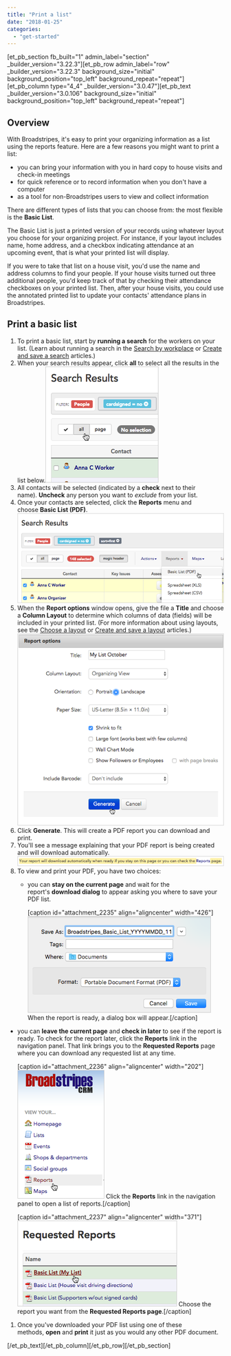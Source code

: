 ```yaml
---
title: "Print a list"
date: "2018-01-25"
categories: 
  - "get-started"
---
```


\[et\_pb\_section fb\_built="1" admin\_label="section" \_builder\_version="3.22.3"\]\[et\_pb\_row admin\_label="row" \_builder\_version="3.22.3" background\_size="initial" background\_position="top\_left" background\_repeat="repeat"\]\[et\_pb\_column type="4\_4" \_builder\_version="3.0.47"\]\[et\_pb\_text \_builder\_version="3.0.106" background\_size="initial" background\_position="top\_left" background\_repeat="repeat"\]

## Overview

With Broadstripes, it's easy to print your organizing information as a list using the reports feature. Here are a few reasons you might want to print a list:

- you can bring your information with you in hard copy to house visits and check-in meetings
- for quick reference or to record information when you don't have a computer
- as a tool for non-Broadstripes users to view and collect information

There are different types of lists that you can choose from: the most flexible is the **Basic List**.

The Basic List is just a printed version of your records using whatever layout you choose for your organizing project. For instance, if your layout includes name, home address, and a checkbox indicating attendance at an upcoming event, that is what your printed list will display.

If you were to take that list on a house visit, you'd use the name and address columns to find your people. If your house visits turned out three additional people, you'd keep track of that by checking their attendance checkboxes on your printed list. Then, after your house visits, you could use the annotated printed list to update your contacts' attendance plans in Broadstripes.

## Print a basic list

1. To print a basic list, start by **running a search** for the workers on your list. (Learn about running a search in the [Search by workplace](https://help.broadstripes.com/help-articles/using-broadstripes/search/search-by-workplace/) or [Create and save a search](https://help.broadstripes.com/help-articles/using-broadstripes/customize/create-and-save-a-search/) articles.)
2. When your search results appear, click **all** to select all the results in the list below.![ListPDFSelectAllButton](images/15f4fb2-ListPDFSelectAllButton.png)
3. All contacts will be selected (indicated by a **check** next to their name). **Uncheck** any person you want to _exclude_ from your list.
4. Once your contacts are selected, click the **Reports** menu and choose **Basic List (PDF)**.![ListPDFReportBasicPDF](images/941d3a5-ListPDFReportBasicPDF.png)
5. When the **Report options** window opens, give the file a **Title** and choose a **Column Layout** to determine which columns of data (fields) will be included in your printed list. (For more information about using layouts, see the [Choose a layout](https://help.broadstripes.com/help-articles/using-broadstripes/get-started/choose-a-layout/) or [Create and save a layout](https://help.broadstripes.com/help-articles/using-broadstripes/customize/save-a-layout/) articles.)![ListPdfBasicListOptions](images/af5fb67-ListPdfBasicListOptions.png)
6. Click **Generate**. This will create a PDF report you can download and print.
7. You'll see a message explaining that your PDF report is being created and will download automatically.![ListPdfDownloadMsg](images/e358ade-ListPdfDownloadMsg.png)
8. To view and print your PDF, you have two choices:
    - you can **stay on the current page** and wait for the report's **download dialog** to appear asking you where to save your PDF list.
        
        \[caption id="attachment\_2235" align="aligncenter" width="426"\]![ListPdfDownloadLocation](images/1c9b642-ListPdfDownloadLocation.png) When the report is ready, a dialog box will appear.\[/caption\]

- you can **leave the current page** and **check in later** to see if the report is ready. To check for the report later, click the **Reports** link in the navigation panel. That link brings you to the **Requested Reports** page where you can download any requested list at any time.
    
    \[caption id="attachment\_2236" align="aligncenter" width="202"\]![ListPdfReportsToolbar](images/45dcbd8-ListPdfReportsToolbar.png) Click the **Reports** link in the navigation panel to open a list of reports.\[/caption\]
    
    \[caption id="attachment\_2237" align="aligncenter" width="371"\]![ListPdfReportsList](images/b9cedf9-ListPdfReportsList.png) Choose the report you want from the **Requested Reports page**.\[/caption\]

1. Once you've downloaded your PDF list using one of these methods, **open** and **print** it just as you would any other PDF document.

\[/et\_pb\_text\]\[/et\_pb\_column\]\[/et\_pb\_row\]\[/et\_pb\_section\]
